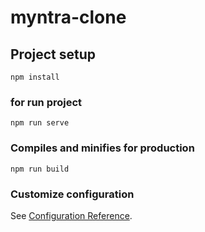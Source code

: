 # myntra-clone

## Project setup
```
npm install
```

### for run project
```
npm run serve
```

### Compiles and minifies for production
```
npm run build
```

### Customize configuration
See [Configuration Reference](https://cli.vuejs.org/config/).
